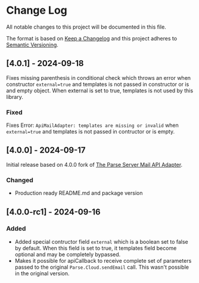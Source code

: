 
# Change Log
All notable changes to this project will be documented in this file.
 
The format is based on [Keep a Changelog](http://keepachangelog.com/)
and this project adheres to [Semantic Versioning](http://semver.org/).
 
## [4.0.1] - 2024-09-18
 
Fixes missing parenthesis in conditional check which throws an error when constructor `external=true` and templates is not passed in constructor or is and empty object. When external is set to true, templates is not used by this library.
 
### Fixed

Fixes Error: `ApiMailAdapter: templates are missing or invalid` when `external=true` and templates is not passed in contructor or is empty.
 
## [4.0.0] - 2024-09-17
  
Initial release based on 4.0.0 fork of [The Parse Server Mail API Adapter](https://github.com/parse-community/parse-server-api-mail-adapter).
 
### Changed

- Production ready README.md and package version
 
## [4.0.0-rc1] - 2024-09-16
 
### Added
- Added special contructor field `external` which is a boolean set to false by default. When this field is set to true, it templates field become optional and may be completely bypassed.
- Makes it possible for apiCallback to receive complete set of parameters passed to the original `Parse.Cloud.sendEmail` call. This wasn't possible in the original version.
